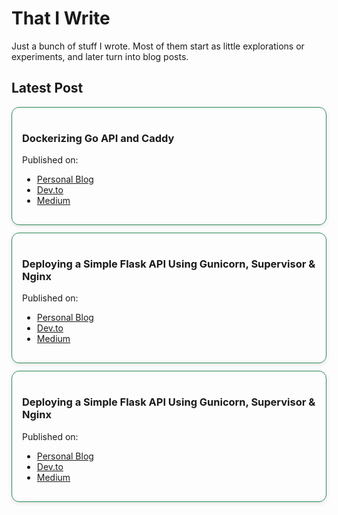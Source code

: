 # That I Write

Just a bunch of stuff I wrote. Most of them start as little explorations or experiments, and later turn into blog posts.

## Latest Post

<div style="border: 1px solid #2e8555; border-radius: 12px; padding: 16px; margin: 12px 0; box-shadow: 0 2px 6px rgba(0,0,0,0.1);">
  <h3>Dockerizing Go API and Caddy</h3>
  <p>Published on:</p>
  <ul>
    <li><a href="https://danielcristho.site/blog/dockerizing-go-api-caddy" target="_blank">Personal Blog</a></li>
    <li><a href="https://dev.to/danielcristho/dockerizing-go-api-and-caddy-ge4" target="_blank">Dev.to</a></li>
    <li><a href="https://medium.com/@danielpepuho/dockerizing-go-api-and-caddy-27a5f313ef59" target="_blank">Medium</a></li>
  </ul>
</div>

<div style="border: 1px solid #2e8555; border-radius: 12px; padding: 16px; margin: 12px 0; box-shadow: 0 2px 6px rgba(0,0,0,0.1);">
  <h3>Deploying a Simple Flask API Using Gunicorn, Supervisor & Nginx</h3>
  <p>Published on:</p>
  <ul>
    <li><a href="https://danielcristho.site/blog/deploying-flask-api-using-gunicorn-supervisor-nginx" target="_blank">Personal Blog</a></li>
    <li><a href="https://dev.to/danielcristho/deploying-a-simple-flask-api-using-gunicorn-supervisor-nginx-eki" target="_blank">Dev.to</a></li>
    <li><a href="https://medium.com/@danielpepuho/deploying-a-simple-flask-api-using-gunicorn-supervisor-nginx-d37e42ab7a32" target="_blank">Medium</a></li>
  </ul>
</div>

<div style="border: 1px solid #2e8555; border-radius: 12px; padding: 16px; margin: 12px 0; box-shadow: 0 2px 6px rgba(0,0,0,0.1);">
  <h3>Deploying a Simple Flask API Using Gunicorn, Supervisor & Nginx</h3>
  <p>Published on:</p>
  <ul>
    <li><a href="https://danielcristho.site/blog/deploying-go-api-using-supervisor-nginx" target="_blank">Personal Blog</a></li>
    <li><a href="https://dev.to/danielcristho/deploying-a-simple-go-api-with-supervisor-and-nginx-fh5" target="_blank">Dev.to</a></li>
    <li><a href="https://medium.com/@danielpepuho/deploying-a-simple-go-api-with-supervisor-and-nginx-9f2d8a575732" target="_blank">Medium</a></li>
  </ul>
</div>
